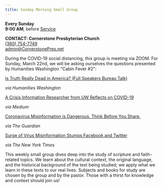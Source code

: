 ```yaml
---
title: Sunday Morning Small Group
---
```

**Every Sunday**\
**9:00 AM**, before [Service](about.html#service-details)

**CONTACT: Cornerstone Presbyterian Church**\
[(360) 754-7749](tel:360-754-7749)\
[admin@CornerstonePres.net](mailto:admin@cornerstonepres.net)

During the COVID-19 social distancing, this group is meeting via ZOOM. For Sunday, March 22nd, we will be asking ourselves the questions presented by Humanities Washington "Cabin Fever #2":

[Is Truth Really Dead in America? (Full Speakers Bureau Talk)](https://click.icptrack.com/icp/relay.php?r=75093950&msgid=136612&act=RRUS&c=1773169&destination=https%3A%2F%2Fwww.tvw.org%2Fwatch%2F%3FeventID%3D2019051092 "This external link will open in a new window")

*via Humanities Washington*

[A Crisis Information Researcher from UW Reflects on COVID-19](https://click.icptrack.com/icp/relay.php?r=75093950&msgid=136612&act=RRUS&c=1773169&destination=https%3A%2F%2Fmedium.com%2F%40katestarbird%2Freflecting-on-the-covid-19-infodemic-as-a-crisis-informatics-researcher-ce0656fa4d0a "This external link will open in a new window")

*via Medium*

[Coronavirus Misinformation is Dangerous. Think Before You Share.](https://click.icptrack.com/icp/relay.php?r=75093950&msgid=136612&act=RRUS&c=1773169&destination=https%3A%2F%2Fwww.theguardian.com%2Fcommentisfree%2F2020%2Fmar%2F13%2Fcoronavirus-misinformation-health-advice "This external link will open in a new window")

*via The Guardian*

[Surge of Virus Misinformation Stumps Facebook and Twitter](https://click.icptrack.com/icp/relay.php?r=75093950&msgid=136612&act=RRUS&c=1773169&destination=https%3A%2F%2Fwww.nytimes.com%2F2020%2F03%2F08%2Ftechnology%2Fcoronavirus-misinformation-social-media.html%2520 "This external link will open in a new window")

*via The New York Times*

This weekly small group dives deep into the study of scripture and faith-related topics. We learn about the cultural context, the original language, and the historical background of the text being studied; we apply what we learn in these texts to our real lives. Subjects and books for study are chosen by the group and by the pastor. Those with a thirst for knowledge and context should join us!